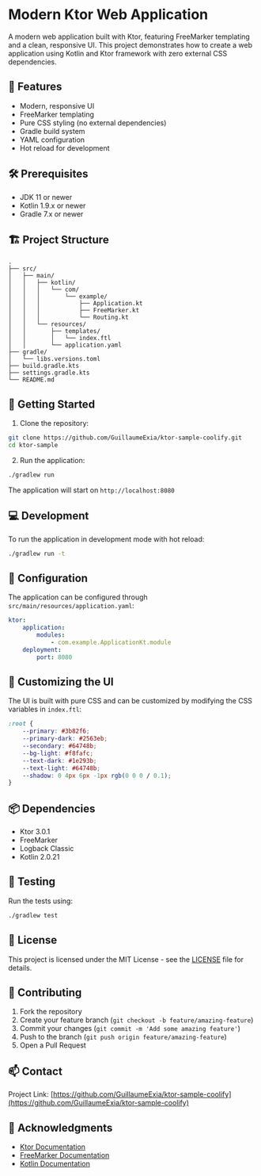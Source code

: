 # Modern Ktor Web Application

A modern web application built with Ktor, featuring FreeMarker templating and a clean, responsive UI. This project demonstrates how to create a web application using Kotlin and Ktor framework with zero external CSS dependencies.

## 🚀 Features

- Modern, responsive UI
- FreeMarker templating
- Pure CSS styling (no external dependencies)
- Gradle build system
- YAML configuration
- Hot reload for development

## 🛠️ Prerequisites

- JDK 11 or newer
- Kotlin 1.9.x or newer
- Gradle 7.x or newer

## 🏗️ Project Structure

```
.
├── src/
│   ├── main/
│   │   ├── kotlin/
│   │   │   └── com/
│   │   │       └── example/
│   │   │           ├── Application.kt
│   │   │           ├── FreeMarker.kt
│   │   │           └── Routing.kt
│   │   └── resources/
│   │       ├── templates/
│   │       │   └── index.ftl
│   │       └── application.yaml
├── gradle/
│   └── libs.versions.toml
├── build.gradle.kts
├── settings.gradle.kts
└── README.md
```

## 🚀 Getting Started

1. Clone the repository:
```bash
git clone https://github.com/GuillaumeExia/ktor-sample-coolify.git
cd ktor-sample
```

2. Run the application:
```bash
./gradlew run
```

The application will start on `http://localhost:8080`

## 💻 Development

To run the application in development mode with hot reload:

```bash
./gradlew run -t
```

## 🔧 Configuration

The application can be configured through `src/main/resources/application.yaml`:

```yaml
ktor:
    application:
        modules:
            - com.example.ApplicationKt.module
    deployment:
        port: 8080
```

## 🎨 Customizing the UI

The UI is built with pure CSS and can be customized by modifying the CSS variables in `index.ftl`:

```css
:root {
    --primary: #3b82f6;
    --primary-dark: #2563eb;
    --secondary: #64748b;
    --bg-light: #f8fafc;
    --text-dark: #1e293b;
    --text-light: #64748b;
    --shadow: 0 4px 6px -1px rgb(0 0 0 / 0.1);
}
```

## 📦 Dependencies

- Ktor 3.0.1
- FreeMarker
- Logback Classic
- Kotlin 2.0.21

## 🧪 Testing

Run the tests using:

```bash
./gradlew test
```

## 📝 License

This project is licensed under the MIT License - see the [LICENSE](LICENSE) file for details.

## 🤝 Contributing

1. Fork the repository
2. Create your feature branch (`git checkout -b feature/amazing-feature`)
3. Commit your changes (`git commit -m 'Add some amazing feature'`)
4. Push to the branch (`git push origin feature/amazing-feature`)
5. Open a Pull Request

## 📫 Contact

Project Link: [https://github.com/GuillaumeExia/ktor-sample-coolify](https://github.com/GuillaumeExia/ktor-sample-coolify)

## 🙏 Acknowledgments

- [Ktor Documentation](https://ktor.io/docs)
- [FreeMarker Documentation](https://freemarker.apache.org/)
- [Kotlin Documentation](https://kotlinlang.org/docs/home.html)
```